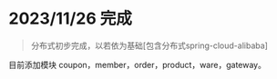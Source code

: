 # 2023/11/26 完成
>分布式初步完成，以若依为基础[包含分布式spring-cloud-alibaba]

目前添加模块 coupon，member，order，product，ware，gateway。
